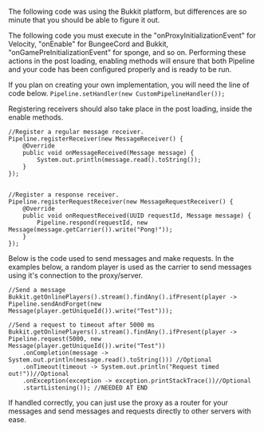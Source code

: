 The following code was using the Bukkit platform, but differences are so minute that you should be able to figure it out.

The following code you must execute in the "onProxyInitializationEvent" for Velocity, "onEnable" for BungeeCord and Bukkit, "onGamePreInitializationEvent" for sponge, and so on.
Performing these actions in the post loading, enabling methods will ensure that both Pipeline and your code has been configured properly and is ready to be run.

If you plan on creating your own implementation, you will need the line of code below.
```Pipeline.setHandler(new CustomPipelineHandler());```

Registering receivers should also take place in the post loading, inside the enable methods.

```
//Register a regular message receiver.
Pipeline.registerReceiver(new MessageReceiver() {
	@Override
	public void onMessageReceived(Message message) {
		System.out.println(message.read().toString());
	}
});


//Register a response receiver.
Pipeline.registerRequestReceiver(new MessageRequestReceiver() {
	@Override
	public void onRequestReceived(UUID requestId, Message message) {
		Pipeline.respond(requestId, new Message(message.getCarrier()).write("Pong!"));
	}
});
```
		
Below is the code used to send messages and make requests. 
In the examples below, a random player is used as the carrier to send messages using it's connection to the proxy/server.

```
//Send a message
Bukkit.getOnlinePlayers().stream().findAny().ifPresent(player -> Pipeline.sendAndForget(new Message(player.getUniqueId()).write("Test")));

//Send a request to timeout after 5000 ms
Bukkit.getOnlinePlayers().stream().findAny().ifPresent(player -> Pipeline.request(5000, new Message(player.getUniqueId()).write("Test"))
	.onCompletion(message -> System.out.println(message.read().toString())) //Optional
	.onTimeout(timeout -> System.out.println("Request timed out!"))//Optional
	.onException(exception -> exception.printStackTrace())//Optional
	.startListening()); //NEEDED AT END
```
				
If handled correctly, you can just use the proxy as a router for your messages and send messages and requests directly to other servers with ease.